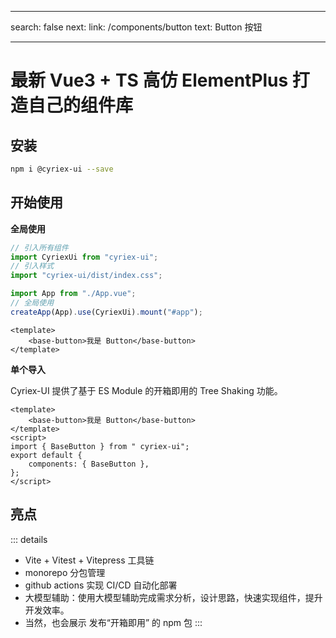 <!--
 * @Description:
 * @Author: liuxiaodan
 * @FilePath: \packages\docs\get-started.md
 * @Date: 2025-02-06 14:30:47
-->

---

search: false
next:
link: /components/button
text: Button 按钮

---

# 最新 Vue3 + TS 高仿 ElementPlus 打造自己的组件库

## 安装

```bash
npm i @cyriex-ui --save
```

## 开始使用

**全局使用**

```js
// 引入所有组件
import CyriexUi from "cyriex-ui";
// 引入样式
import "cyriex-ui/dist/index.css";

import App from "./App.vue";
// 全局使用
createApp(App).use(CyriexUi).mount("#app");
```

```vue
<template>
	<base-button>我是 Button</base-button>
</template>
```

**单个导入**

Cyriex-UI 提供了基于 ES Module 的开箱即用的 Tree Shaking 功能。

```vue
<template>
	<base-button>我是 Button</base-button>
</template>
<script>
import { BaseButton } from " cyriex-ui";
export default {
	components: { BaseButton },
};
</script>
```

## 亮点

::: details

- Vite + Vitest + Vitepress 工具链
- monorepo 分包管理
- github actions 实现 CI/CD 自动化部署
- 大模型辅助：使用大模型辅助完成需求分析，设计思路，快速实现组件，提升开发效率。
- 当然，也会展示 发布“开箱即用” 的 npm 包
  :::

<!-- * 亮点1 🔥：“稀有”，目前上市面没有类似的高级课程，由浅入深的高仿 Element-Plus 完成组件库开发的全流程。
* 亮点2 💧: “专业”，传授大厂前端项目架构设计思想/开发模式/代码规范/流程，不搞小作坊式代码。
* 亮点3 ⛑️: “全”，精选十几个组件，可以涵盖大部分的主流组件的设计思想以及原理，知识覆盖面全。
* 亮点4 📚：“新”，使用目前2023年 Vue3 周边最新 ，最全技术：Vue3.2 + Typescript4， Vite，Vitest， Vitepress，Vue-test-utils2，Rollup, Postcss 一网打尽。
* 亮点5 🎉：“难”，难度逐渐上升，高薪必备敲门砖，包括：Message - Select - Form 这种高难度高复杂组件。
* 亮点6 🌹：单元测试，被常年忽略但是非常重要的内容，简历加分项，使用最新的 Vitest，Vue-test-utils2 完成单元测试。
* 亮点7 📚:  文档生成工具，组件库打包和发布以及其他周边流程应有尽有，提供一揽子解决方案。
* 亮点8 📦: 长期维护以及更新，会根据同学的反馈每年更新几个高频组件。 -->
